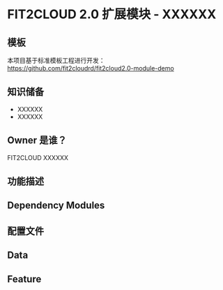 # FIT2CLOUD 2.0 扩展模块 - XXXXXX

## 模板
本项目基于标准模板工程进行开发：https://github.com/fit2cloudrd/fit2cloud2.0-module-demo

## 知识储备
- XXXXXX
- XXXXXX

## Owner 是谁？

FIT2CLOUD XXXXXX

## 功能描述

## Dependency Modules

## 配置文件

## Data

## Feature




  
 


